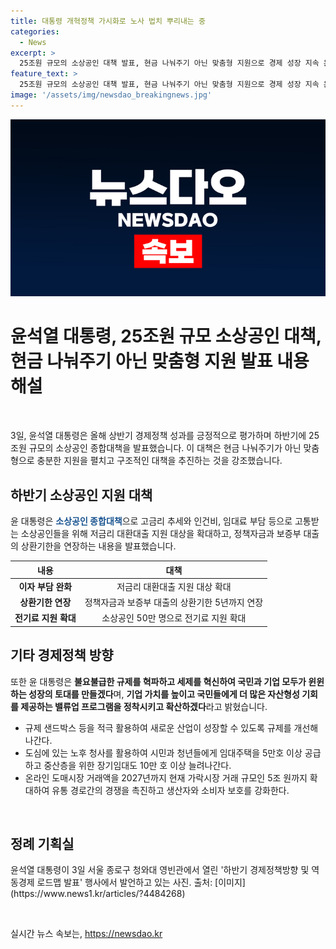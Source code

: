 ```yaml
---
title: 대통령 개혁정책 가시화로 노사 법치 뿌리내는 중
categories:
  - News
excerpt: >
  25조원 규모의 소상공인 대책 발표, 현금 나눠주기 아닌 맞춤형 지원으로 경제 성장 지속 윤석열 대통령은 올해 상반기 정책 성과를 긍정평가하며 25조원 규모의 소상공인 종합대책 발표했다. 이는 포퓰리즘적인 현금 지원이 아닌 맞춤형 지원을 통해 경제 성장을 이끌 것이라고 강조했다. 또한 노사 법치주의 강화로 파업으로 인한 근로손실 감소 등 경제 성과를 언급하며, 재정 건전성 유지와 첨단기술 육성에 집중할 것을 언급했다. 또한, 소상공인들을 위한 다양한 지원책과 세제 혜택, 주택공급 확대 계획, 먹거리 물가 개선 등 구체적인 정책을 제시했다.
feature_text: >
  25조원 규모의 소상공인 대책 발표, 현금 나눠주기 아닌 맞춤형 지원으로 경제 성장 지속 윤석열 대통령은 올해 상반기 정책 성과를 긍정평가하며 25조원 규모의 소상공인 종합대책 발표했다. 이는 포퓰리즘적인 현금 지원이 아닌 맞춤형 지원을 통해 경제 성장을 이끌 것이라고 강조했다. 또한 노사 법치주의 강화로 파업으로 인한 근로손실 감소 등 경제 성과를 언급하며, 재정 건전성 유지와 첨단기술 육성에 집중할 것을 언급했다. 또한, 소상공인들을 위한 다양한 지원책과 세제 혜택, 주택공급 확대 계획, 먹거리 물가 개선 등 구체적인 정책을 제시했다.
image: '/assets/img/newsdao_breakingnews.jpg'
---
```


<p><img src="/assets/img/newsdao_breakingnews.jpg" alt="koreaapp 속보" /></p>

<h1 data-ke-size="size26">윤석열 대통령, 25조원 규모 소상공인 대책, 현금 나눠주기 아닌 맞춤형 지원 발표 내용 해설</h1>

<p data-ke-size="size16">&nbsp;</p>

<p data-ke-size="size16">3일, 윤석열 대통령은 올해 상반기 경제정책 성과를 긍정적으로 평가하며 하반기에 25조원 규모의 소상공인 종합대책을 발표했습니다. 이 대책은 현금 나눠주기가 아닌 맞춤형으로 충분한 지원을 펼치고 구조적인 대책을 추진하는 것을 강조했습니다.</p>

<h2 data-ke-size="size24">하반기 소상공인 지원 대책</h2>

<p data-ke-size="size16">윤 대통령은 <b><span style="color: #1a5490;">소상공인 종합대책</span></b>으로 고금리 추세와 인건비, 임대료 부담 등으로 고통받는 소상공인들을 위해 저금리 대환대출 지원 대상을 확대하고, 정책자금과 보증부 대출의 상환기한을 연장하는 내용을 발표했습니다.</p>

<table>
<thead>
<tr>
<th style="text-align: center;">내용</th>
<th style="text-align: center;">대책</th>
</tr>
</thead>
<tbody>
<tr>
<td style="text-align: center; height: 17px;"><b>이자 부담 완화</b></td>
<td style="text-align: center; height: 17px;">저금리 대환대출 지원 대상 확대</td>
</tr>
<tr>
<td style="text-align: center; height: 17px;"><b>상환기한 연장</b></td>
<td style="text-align: center; height: 17px;">정책자금과 보증부 대출의 상환기한 5년까지 연장</td>
</tr>
<tr>
<td style="text-align: center; height: 17px;"><b>전기료 지원 확대</b></td>
<td style="text-align: center; height: 17px;">소상공인 50만 명으로 전기료 지원 확대</td>
</tr>
</tbody>
</table>

<h2 data-ke-size="size24">기타 경제정책 방향</h2>

<p data-ke-size="size16">또한 윤 대통령은 <b>불요불급한 규제를 혁파하고 세제를 혁신하여 국민과 기업 모두가 윈윈하는 성장의 토대를 만들겠다</b>며, <b>기업 가치를 높이고 국민들에게 더 많은 자산형성 기회를 제공하는 밸류업 프로그램을 정착시키고 확산하겠다</b>라고 밝혔습니다.</p>

<ul>
<li>규제 샌드박스 등을 적극 활용하여 새로운 산업이 성장할 수 있도록 규제를 개선해 나간다.</li>
<li>도심에 있는 노후 청사를 활용하여 시민과 청년들에게 임대주택을 5만호 이상 공급하고 중산층을 위한 장기임대도 10만 호 이상 늘려나간다.</li>
<li>온라인 도매시장 거래액을 2027년까지 현재 가락시장 거래 규모인 5조 원까지 확대하여 유통 경로간의 경쟁을 촉진하고 생산자와 소비자 보호를 강화한다.</li>
</ul>

<p data-ke-size="size16">&nbsp;</p>

<h2 data-ke-size="size24">정례 기획실</h2>

<p data-ke-size="size16">윤석열 대통령이 3일 서울 종로구 청와대 영빈관에서 열린 '하반기 경제정책방향 및 역동경제 로드맵 발표' 행사에서 발언하고 있는 사진. 출처: [이미지](https://www.news1.kr/articles/?4484268)</p>

<p data-ke-size="size16">&nbsp;</p>
실시간 뉴스 속보는, <a href="https://newsdao.kr" rel="dofollow">https://newsdao.kr</a>


